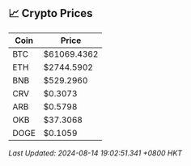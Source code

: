 ## 📈 Crypto Prices

| Coin | Price |
| ---- | ----- |
| BTC | $61069.4362 |
| ETH | $2744.5902 |
| BNB | $529.2960 |
| CRV | $0.3073 |
| ARB | $0.5798 |
| OKB | $37.3068 |
| DOGE | $0.1059 |

_Last Updated: 2024-08-14 19:02:51.341 +0800 HKT_
